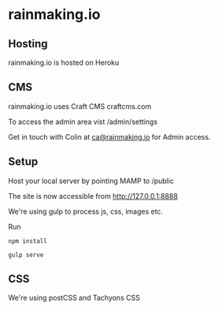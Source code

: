 # rainmaking.io

## Hosting

rainmaking.io is hosted on Heroku


## CMS

rainmaking.io uses Craft CMS craftcms.com

To access the admin area vist /admin/settings

Get in touch with Colin at ca@rainmaking.io for Admin access.


## Setup

Host your local server by pointing MAMP to /public

The site is now accessible from http://127.0.0.1:8888

We're using gulp to process js, css, images etc.

Run

```
npm install
```

```
gulp serve
```


## CSS

We're using postCSS and Tachyons CSS 
